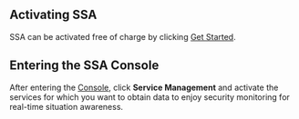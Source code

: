 ## Activating SSA

SSA can be activated free of charge by clicking [Get Started](https://console.cloud.tencent.com/ssa).
## Entering the SSA Console

After entering the [Console](https://console.cloud.tencent.com/ssa), click **Service Management** and activate the services for which you want to obtain data to enjoy security monitoring for real-time situation awareness.

